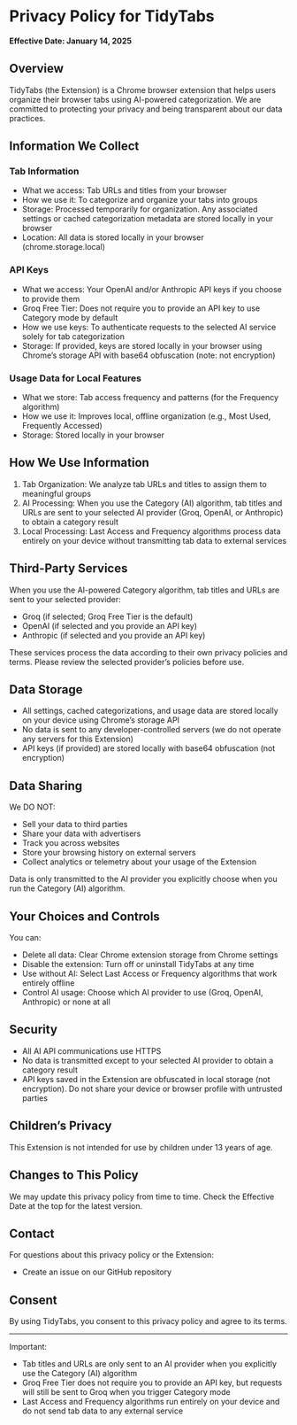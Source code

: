# Privacy Policy for TidyTabs

**Effective Date: January 14, 2025**

## Overview

TidyTabs (the Extension) is a Chrome browser extension that helps users organize their browser tabs using AI-powered categorization. We are committed to protecting your privacy and being transparent about our data practices.

## Information We Collect

### Tab Information

- What we access: Tab URLs and titles from your browser
- How we use it: To categorize and organize your tabs into groups
- Storage: Processed temporarily for organization. Any associated settings or cached categorization metadata are stored locally in your browser
- Location: All data is stored locally in your browser (chrome.storage.local)

### API Keys

- What we access: Your OpenAI and/or Anthropic API keys if you choose to provide them
- Groq Free Tier: Does not require you to provide an API key to use Category mode by default
- How we use keys: To authenticate requests to the selected AI service solely for tab categorization
- Storage: If provided, keys are stored locally in your browser using Chrome’s storage API with base64 obfuscation (note: not encryption)

### Usage Data for Local Features

- What we store: Tab access frequency and patterns (for the Frequency algorithm)
- How we use it: Improves local, offline organization (e.g., Most Used, Frequently Accessed)
- Storage: Stored locally in your browser

## How We Use Information

1. Tab Organization: We analyze tab URLs and titles to assign them to meaningful groups
2. AI Processing: When you use the Category (AI) algorithm, tab titles and URLs are sent to your selected AI provider (Groq, OpenAI, or Anthropic) to obtain a category result
3. Local Processing: Last Access and Frequency algorithms process data entirely on your device without transmitting tab data to external services

## Third-Party Services

When you use the AI-powered Category algorithm, tab titles and URLs are sent to your selected provider:

- Groq (if selected; Groq Free Tier is the default)
- OpenAI (if selected and you provide an API key)
- Anthropic (if selected and you provide an API key)

These services process the data according to their own privacy policies and terms. Please review the selected provider’s policies before use.

## Data Storage

- All settings, cached categorizations, and usage data are stored locally on your device using Chrome’s storage API
- No data is sent to any developer-controlled servers (we do not operate any servers for this Extension)
- API keys (if provided) are stored locally with base64 obfuscation (not encryption)

## Data Sharing

We DO NOT:
- Sell your data to third parties
- Share your data with advertisers
- Track you across websites
- Store your browsing history on external servers
- Collect analytics or telemetry about your usage of the Extension

Data is only transmitted to the AI provider you explicitly choose when you run the Category (AI) algorithm.

## Your Choices and Controls

You can:
- Delete all data: Clear Chrome extension storage from Chrome settings
- Disable the extension: Turn off or uninstall TidyTabs at any time
- Use without AI: Select Last Access or Frequency algorithms that work entirely offline
- Control AI usage: Choose which AI provider to use (Groq, OpenAI, Anthropic) or none at all

## Security

- All AI API communications use HTTPS
- No data is transmitted except to your selected AI provider to obtain a category result
- API keys saved in the Extension are obfuscated in local storage (not encryption). Do not share your device or browser profile with untrusted parties

## Children’s Privacy

This Extension is not intended for use by children under 13 years of age.

## Changes to This Policy

We may update this privacy policy from time to time. Check the Effective Date at the top for the latest version.

## Contact

For questions about this privacy policy or the Extension:
- Create an issue on our GitHub repository

## Consent

By using TidyTabs, you consent to this privacy policy and agree to its terms.

---

Important:
- Tab titles and URLs are only sent to an AI provider when you explicitly use the Category (AI) algorithm
- Groq Free Tier does not require you to provide an API key, but requests will still be sent to Groq when you trigger Category mode
- Last Access and Frequency algorithms run entirely on your device and do not send tab data to any external service
